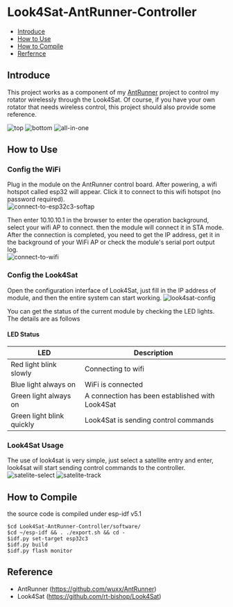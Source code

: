 # Look4Sat-AntRunner-Controller
 * [Introduce](#introduce)
 * [How to Use](#how-to-use)
 * [How to Compile](#how-to-compile)
 * [Rerfernce](#reference)

## Introduce
This project works as a component of my [AntRunner](https://github.com/wuxx/AntRunner) project to control my rotator wirelessly through the Look4Sat. Of course, if you have your own rotator that needs wireless control, this project should also provide some reference.

![top](https://github.com/wuxx/Look4Sat-AntRunner-Controller/blob/master/doc/Top.jpg)
![bottom](https://github.com/wuxx/Look4Sat-AntRunner-Controller/blob/master/doc/Bottom.jpg)
![all-in-one](https://github.com/wuxx/Look4Sat-AntRunner-Controller/blob/master/doc/All-in-one.jpg)

## How to Use

### Config the WiFi

Plug in the module on the AntRunner control board. After powering, a wifi hotspot called esp32 will appear. Click it to connect to this wifi hotspot (no password required).  
![connect-to-esp32c3-softap](https://github.com/wuxx/Look4Sat-AntRunner-Controller/blob/master/doc/connect-to-esp32c3-softap.png)

Then enter 10.10.10.1 in the browser to enter the operation background, select your wifi AP to connect. then the module will connect it in STA mode. After the connection is completed, you need to get the IP address, get it in the background of your WiFi AP or check the module's serial port output log.  
![connect-to-wifi](https://github.com/wuxx/Look4Sat-AntRunner-Controller/blob/master/doc/connect-to-wifi.jpg)

### Config the Look4Sat 

Open the configuration interface of Look4Sat, just fill in the IP address of module, and then the entire system can start working. 
![look4sat-config](https://github.com/wuxx/Look4Sat-AntRunner-Controller/blob/master/doc/look4sat-config.png)

You can get the status of the current module by checking the LED lights. The details are as follows  

#### LED Status
LED | Description
---|---
Red light blink slowly | Connecting to wifi
Blue light always on| WiFi is connected
Green light always on | A connection has been established with Look4Sat
Green light blink quickly | Look4Sat is sending control commands

### Look4Sat Usage

The use of look4sat is very simple, just select a satellite entry and enter, look4sat will start sending control commands to the controller.
![satelite-select](https://github.com/wuxx/Look4Sat-AntRunner-Controller/blob/master/doc/satelite-select.jpg)
![satelite-track](https://github.com/wuxx/Look4Sat-AntRunner-Controller/blob/master/doc/satelite-track.jpg)

## How to Compile
the source code is compiled under esp-idf v5.1
```
$cd Look4Sat-AntRunner-Controller/software/
$cd ~/esp-idf && . ./export.sh && cd -
$idf.py set-target esp32c3
$idf.py build
$idf.py flash monitor
```

## Reference
- AntRunner (https://github.com/wuxx/AntRunner) 
- Look4Sat (https://github.com/rt-bishop/Look4Sat)
